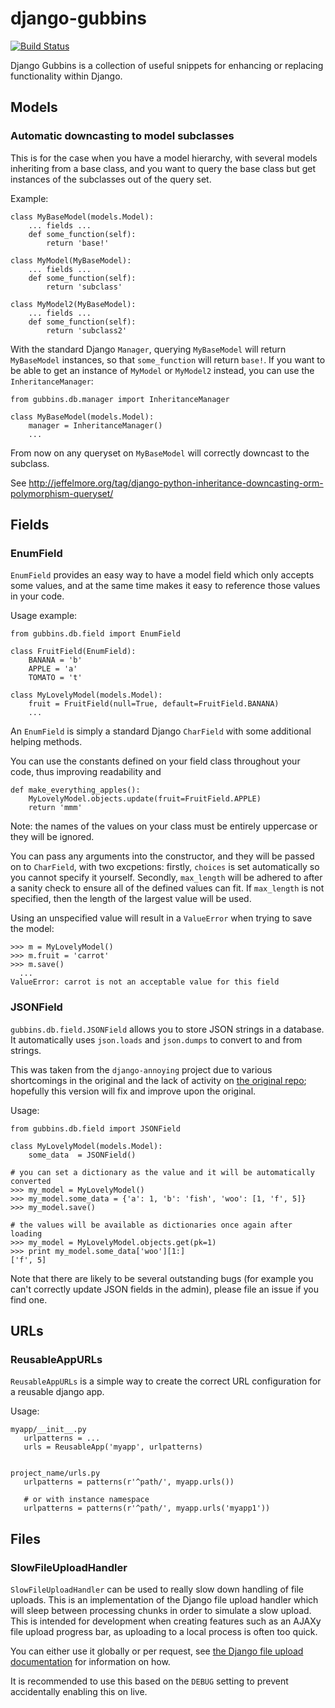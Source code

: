 # django-gubbins

[![Build Status](https://secure.travis-ci.org/carlio/django-gubbins.png)](http://travis-ci.org/carlio/django-gubbins)

Django Gubbins is a collection of useful snippets for enhancing
or replacing functionality within Django.

## Models

### Automatic downcasting to model subclasses

This is for the case when you have a model hierarchy, with several models inheriting from
a base class, and you want to query the base class but get instances of the subclasses
out of the query set.

Example:

    class MyBaseModel(models.Model):
        ... fields ...
        def some_function(self):
            return 'base!'
            
    class MyModel(MyBaseModel):
        ... fields ...
        def some_function(self):
            return 'subclass'
            
    class MyModel2(MyBaseModel):
    	... fields ...
        def some_function(self):
            return 'subclass2'
            
With the standard Django `Manager`, querying `MyBaseModel` will return `MyBaseModel` instances,
so that `some_function` will return `base!`. If you want to be able to get an instance of
`MyModel` or `MyModel2` instead, you can use the `InheritanceManager`:

	from gubbins.db.manager import InheritanceManager
	
    class MyBaseModel(models.Model):
    	manager = InheritanceManager()
     	... 
     
From now on any queryset on `MyBaseModel` will correctly downcast to the subclass.

See http://jeffelmore.org/tag/django-python-inheritance-downcasting-orm-polymorphism-queryset/


## Fields

### EnumField 

`EnumField` provides an easy way to have a model field which only accepts some values, and at the same
time makes it easy to reference those values in your code.

Usage example:

    from gubbins.db.field import EnumField
    
    class FruitField(EnumField):
        BANANA = 'b'
        APPLE = 'a'
        TOMATO = 't'
    
    class MyLovelyModel(models.Model):
        fruit = FruitField(null=True, default=FruitField.BANANA)
        ...
          
          
An `EnumField` is simply a standard Django `CharField` with some additional helping methods.

You can use the constants defined on your field class throughout your code, thus improving
readability and 

    def make_everything_apples():
        MyLovelyModel.objects.update(fruit=FruitField.APPLE)
        return 'mmm'
        
Note: the names of the values on your class must be entirely uppercase or they will be ignored.

You can pass any arguments into the constructor, and they will be passed on to `CharField`, with
two excpetions: firstly, `choices` is set automatically so you cannot specify it yourself. Secondly,
`max_length` will be adhered to after a sanity check to ensure all of the defined values can fit.
If `max_length` is not specified, then the length of the largest value will be used. 

Using an unspecified value will result in a `ValueError` when trying to save the model:

    >>> m = MyLovelyModel()
    >>> m.fruit = 'carrot'
    >>> m.save()
      ...
    ValueError: carrot is not an acceptable value for this field
    

        
### JSONField

`gubbins.db.field.JSONField` allows you to store JSON strings in a database. It automatically uses `json.loads` and `json.dumps` to convert to and from strings.

This was taken from the `django-annoying` project due to various shortcomings in the original and the lack of activity on [the original repo](https://bitbucket.org/offline/django-annoying); hopefully this version will fix and improve upon the original.

Usage:

    from gubbins.db.field import JSONField

    class MyLovelyModel(models.Model):
        some_data  = JSONField()
    
    # you can set a dictionary as the value and it will be automatically converted    
    >>> my_model = MyLovelyModel()
    >>> my_model.some_data = {'a': 1, 'b': 'fish', 'woo': [1, 'f', 5]}
    >>> my_model.save()
    
    # the values will be available as dictionaries once again after loading
    >>> my_model = MyLovelyModel.objects.get(pk=1)
    >>> print my_model.some_data['woo'][1:]
    ['f', 5]
    

Note that there are likely to be several outstanding bugs (for example you can't correctly update JSON fields in the admin), please file an issue if you find one.


## URLs

### ReusableAppURLs

`ReusableAppURLs` is a simple way to create the correct URL configuration for a reusable
django app.


Usage:

    myapp/__init__.py
       urlpatterns = ...
       urls = ReusableApp('myapp', urlpatterns)


    project_name/urls.py
       urlpatterns = patterns(r'^path/', myapp.urls())

       # or with instance namespace
       urlpatterns = patterns(r'^path/', myapp.urls('myapp1'))
       
       
## Files

### SlowFileUploadHandler

 `SlowFileUploadHandler` can be used to really slow down handling of file uploads. This is an implementation of the Django file upload handler which will sleep between processing chunks in order to simulate a slow upload. This is intended for development when creating features such as an AJAXy file upload progress bar, as uploading to a local process is often too quick.

You can either use it globally or per request, see [the Django file upload documentation](https://docs.djangoproject.com/en/1.4/topics/http/file-uploads/#writing-custom-upload-handlers) for information on how.

It is recommended to use this based on the `DEBUG` setting to prevent accidentally enabling this on live.